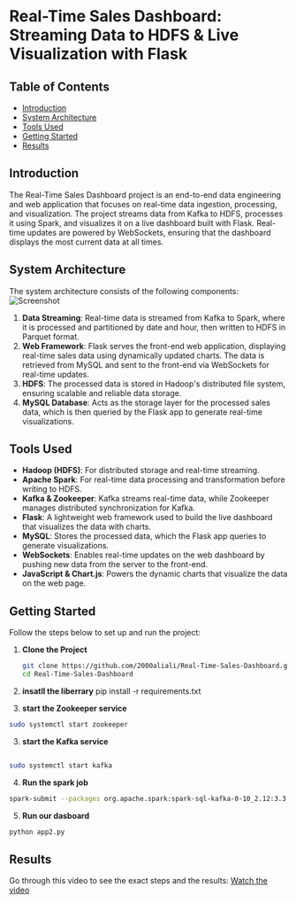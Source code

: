 # Real-Time Sales Dashboard: Streaming Data to HDFS & Live Visualization with Flask

## Table of Contents
- [Introduction](#introduction)
- [System Architecture](#system-architecture)
- [Tools Used](#tools-used)
- [Getting Started](#getting-started)
- [Results](#results)

## Introduction
The Real-Time Sales Dashboard project is an end-to-end data engineering and web application that focuses on real-time data ingestion, processing, and visualization. The project streams data from Kafka to HDFS, processes it using Spark, and visualizes it on a live dashboard built with Flask. Real-time updates are powered by WebSockets, ensuring that the dashboard displays the most current data at all times.

## System Architecture
The system architecture consists of the following components:
![Screenshot](https://github.com/2000aliali/Real-Time-Sales-Dashboard/blob/main/Images/Capture%20d'%C3%A9cran%202024-08-16%20052425.png)
1. **Data Streaming**: Real-time data is streamed from Kafka to Spark, where it is processed and partitioned by date and hour, then written to HDFS in Parquet format.
2. **Web Framework**: Flask serves the front-end web application, displaying real-time sales data using dynamically updated charts. The data is retrieved from MySQL and sent to the front-end via WebSockets for real-time updates.
3. **HDFS**: The processed data is stored in Hadoop's distributed file system, ensuring scalable and reliable data storage.
4. **MySQL Database**: Acts as the storage layer for the processed sales data, which is then queried by the Flask app to generate real-time visualizations.

## Tools Used
- **Hadoop (HDFS)**: For distributed storage and real-time streaming.
- **Apache Spark**: For real-time data processing and transformation before writing to HDFS.
- **Kafka & Zookeeper**: Kafka streams real-time data, while Zookeeper manages distributed synchronization for Kafka.
- **Flask**: A lightweight web framework used to build the live dashboard that visualizes the data with charts.
- **MySQL**: Stores the processed data, which the Flask app queries to generate visualizations.
- **WebSockets**: Enables real-time updates on the web dashboard by pushing new data from the server to the front-end.
- **JavaScript & Chart.js**: Powers the dynamic charts that visualize the data on the web page.

## Getting Started

Follow the steps below to set up and run the project:

1. **Clone the Project**
   ```bash
   git clone https://github.com/2000aliali/Real-Time-Sales-Dashboard.git
   cd Real-Time-Sales-Dashboard


2. **insatll the liberrary** 
pip install -r requirements.txt

3. **start the Zookeeper service**
``` bash
sudo systemctl start zookeeper
```
3.  **start the Kafka service**
``` bash

sudo systemctl start kafka
```
4. **Run the spark job**
``` bash
spark-submit --packages org.apache.spark:spark-sql-kafka-0-10_2.12:3.3.0,mysql:mysql-connector-java:5.1.49 --files /home/ali-el-azzaouy/Documents/real_time_eco_project/realtime_data_processing/app.conf realtime_data_processing.py
```
5.  **Run our dasboard**
``` bash
python app2.py 
```

## Results
Go through this video to see the exact steps and the results: [Watch the video](https://drive.google.com/file/d/1pjGh_pcp2nZVQHVbcpJFVDbyEoU1Y2NU/view?usp=sharing)

